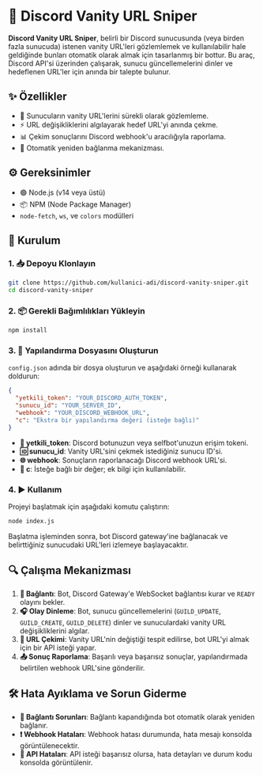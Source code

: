# 🚀 Discord Vanity URL Sniper

**Discord Vanity URL Sniper**, belirli bir Discord sunucusunda (veya birden fazla sunucuda) istenen vanity URL'leri gözlemlemek ve kullanılabilir hale geldiğinde bunları otomatik olarak almak için tasarlanmış bir bottur. Bu araç, Discord API'si üzerinden çalışarak, sunucu güncellemelerini dinler ve hedeflenen URL'ler için anında bir talepte bulunur.

## ✨ Özellikler

- 👀 Sunucuların vanity URL'lerini sürekli olarak gözlemleme.
- ⚡ URL değişikliklerini algılayarak hedef URL'yi anında çekme.
- 📊 Çekim sonuçlarını Discord webhook'u aracılığıyla raporlama.
- 🔄 Otomatik yeniden bağlanma mekanizması.

## ⚙️ Gereksinimler

- 🟢 Node.js (v14 veya üstü)
- 📦 NPM (Node Package Manager)
- `node-fetch`, `ws`, ve `colors` modülleri

## 🚧 Kurulum

### 1. 📥 Depoyu Klonlayın

```bash
git clone https://github.com/kullanici-adi/discord-vanity-sniper.git
cd discord-vanity-sniper
```

### 2. 📦 Gerekli Bağımlılıkları Yükleyin

```bash
npm install
```

### 3. 📝 Yapılandırma Dosyasını Oluşturun

`config.json` adında bir dosya oluşturun ve aşağıdaki örneği kullanarak doldurun:

```json
{
  "yetkili_token": "YOUR_DISCORD_AUTH_TOKEN",
  "sunucu_id": "YOUR_SERVER_ID",
  "webhook": "YOUR_DISCORD_WEBHOOK_URL",
  "c": "Ekstra bir yapılandırma değeri (isteğe bağlı)"
}
```

- **🔑 yetkili_token**: Discord botunuzun veya selfbot'unuzun erişim tokeni.
- **🆔 sunucu_id**: Vanity URL'sini çekmek istediğiniz sunucu ID'si.
- **🌐 webhook**: Sonuçların raporlanacağı Discord webhook URL'si.
- **📝 c**: İsteğe bağlı bir değer; ek bilgi için kullanılabilir.

### 4. ▶️ Kullanım

Projeyi başlatmak için aşağıdaki komutu çalıştırın:

```bash
node index.js
```

Başlatma işleminden sonra, bot Discord gateway'ine bağlanacak ve belirttiğiniz sunucudaki URL'leri izlemeye başlayacaktır.

## 🔍 Çalışma Mekanizması

1. **🔗 Bağlantı**: Bot, Discord Gateway'e WebSocket bağlantısı kurar ve `READY` olayını bekler.
2. **🎧 Olay Dinleme**: Bot, sunucu güncellemelerini (`GUILD_UPDATE`, `GUILD_CREATE`, `GUILD_DELETE`) dinler ve sunuculardaki vanity URL değişikliklerini algılar.
3. **🎯 URL Çekimi**: Vanity URL'nin değiştiği tespit edilirse, bot URL'yi almak için bir API isteği yapar.
4. **📤 Sonuç Raporlama**: Başarılı veya başarısız sonuçlar, yapılandırmada belirtilen webhook URL'sine gönderilir.

## 🛠️ Hata Ayıklama ve Sorun Giderme

- **🔄 Bağlantı Sorunları**: Bağlantı kapandığında bot otomatik olarak yeniden bağlanır.
- **❗ Webhook Hataları**: Webhook hatası durumunda, hata mesajı konsolda görüntülenecektir.
- **🛑 API Hataları**: API isteği başarısız olursa, hata detayları ve durum kodu konsolda görüntülenir.
